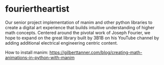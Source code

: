 # fouriertheartist

Our senior project implementation of manim and other python libraries to create a digital art experience that builds intuitive understanding of higher math concepts. Centered around the pivotal work of Joseph Fourier, we hope to expand on the great library built by 3B1B on his YouTube channel by adding additional electrical engineering centric content.

How to install manim:
https://gilberttanner.com/blog/creating-math-animations-in-python-with-manim
